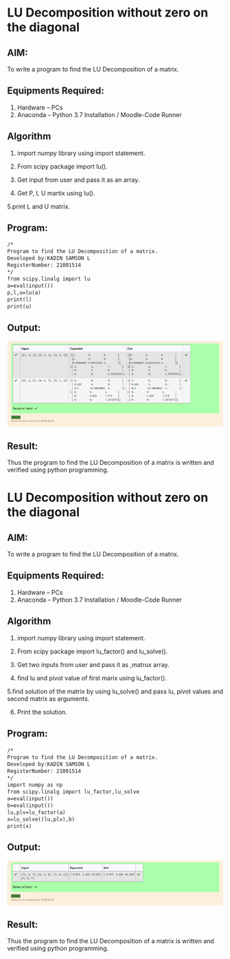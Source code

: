 # LU Decomposition without zero on the diagonal

## AIM:
To write a program to find the LU Decomposition of a matrix.

## Equipments Required:
1. Hardware – PCs
2. Anaconda – Python 3.7 Installation / Moodle-Code Runner

## Algorithm
1. import numpy library using import statement.

2. From scipy package import lu().

3. Get input from user and pass it as an array.

4. Get P, L U martix using lu().

5.print L and U matrix.



## Program:
```
/*
Program to find the LU Decomposition of a matrix.
Developed by:KADIN SAMSON L 
RegisterNumber: 21001514
*/
from scipy.linalg import lu 
a=eval(input())
p,l,u=lu(a)
print(l)
print(u)
```

## Output:
![github logo](decomposition1.png)

## Result:
Thus the program to find the LU Decomposition of a matrix is written and verified using python programming.


# LU Decomposition without zero on the diagonal

## AIM:
To write a program to find the LU Decomposition of a matrix.

## Equipments Required:
1. Hardware – PCs
2. Anaconda – Python 3.7 Installation / Moodle-Code Runner

## Algorithm
1. import numpy library using import statement.

2. From scipy package import lu_factor() and lu_solve().

3. Get two inputs from user and pass it as ,matrux array.

4. find lu and pivot value of first marix using lu_factor().

5.find solution of the matrix by using lu_solve() and pass lu, pivot values and second matrix as arguments.

6. Print the solution.

## Program:
```
/*
Program to find the LU Decomposition of a matrix.
Developed by:KADIN SAMSON L 
RegisterNumber: 21001514
*/
import numpy as np
from scipy.linalg import lu_factor,lu_solve
a=eval(input())
b=eval(input())
lu,plv=lu_factor(a)
x=lu_solve((lu,plv),b)
print(x)
```

## Output:
![github logo](decomposition2.png)

## Result:
Thus the program to find the LU Decomposition of a matrix is written and verified using python programming.

